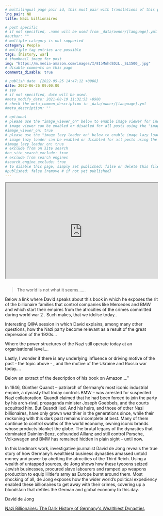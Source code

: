 ```yaml
---
# multilingual page pair id, this must pair with translations of this page. (This name must be unique)
lng_pair: NB
title: Nazi billionaires

# post specific
# if not specified, .name will be used from _data/owner/[language].yml
#author: ""
# multiple category is not supported
category: People
# multiple tag entries are possible
tags: [history, war]
# thumbnail image for post
img: "https://m.media-amazon.com/images/I/81bMohdSDzL._SL1500_.jpg"
# disable comments on this page
comments_disable: true

# publish date  {2022-05-25 14:47:12 +0900}
date: 2022-06-26 09:00:00
# seo
# if not specified, date will be used.
#meta_modify_date: 2021-08-10 11:32:53 +0900
# check the meta_common_description in _data/owner/[language].yml
#meta_description: ""

# optional
# please use the "image_viewer_on" below to enable image viewer for individual pages or posts (_posts/ or [language]/_posts folders).
# image viewer can be enabled or disabled for all posts using the "image_viewer_posts: true" setting in _data/conf/main.yml.
#image_viewer_on: true
# please use the "image_lazy_loader_on" below to enable image lazy loader for individual pages or posts (_posts/ or [language]/_posts folders).
# image lazy loader can be enabled or disabled for all posts using the "image_lazy_loader_posts: true" setting in _data/conf/main.yml.
#image_lazy_loader_on: true
# exclude from on site search
#on_site_search_exclude: true
# exclude from search engines
#search_engine_exclude: true
# to disable this page, simply set published: false or delete this file
#published: false {remove # if not yet published}
---
```


<div style="position:relative;padding-bottom:56.25%;padding-top:35px;height:0;margin-bottom:2em;overflow:hidden">
    <iframe style="position:absolute;top:0;left:0;width:100%;height:100%"  src="https://www.youtube.com/embed/aWy93fefVPk?si=MIfhNpXMTxOrj8kX" title="YouTube video player"  allowfullscreen>
    </iframe>
</div>

> The world is not what it seems......

Below a link where David speaks about this book in which he exposes the rit of the billionaire families that control companies like Mercedes and BMW and which start their empires from the atrocities of the crimes committed during world war 2 .
Such makes, that we idolise today..

Interesting Q@A session in which David explains, among many other questions, how the Nazi party become relevant as a result of the great depression of the 1920s...

Where the power structures of the Nazi still operate today at an organisational level....

Lastly, I wonder if there is any underlying influence or driving motive of the past - the topic above - , and the motive of the Ukraine and Russia war today....

Below an extract of the description of his book on Amazon...."

In 1946, Günther Quandt – patriarch of Germany’s most iconic industrial empire, a dynasty that today controls BMW – was arrested for suspected Nazi collaboration. Quandt claimed that he had been forced to join the party by his arch-rival, propaganda minister Joseph Goebbels, and the courts acquitted him. But Quandt lied. And his heirs, and those of other Nazi billionaires, have only grown wealthier in the generations since, while their reckoning with this dark past remains incomplete at best. Many of them continue to control swaths of the world economy, owning iconic brands whose products blanket the globe. The brutal legacy of the dynasties that dominated Daimler-Benz, cofounded Allianz and still control Porsche, Volkswagen and BMW has remained hidden in plain sight – until now.

In this landmark work, investigative journalist David de Jong reveals the true story of how Germany’s wealthiest business dynasties amassed untold money and power by abetting the atrocities of the Third Reich. Using a wealth of untapped sources, de Jong shows how these tycoons seized Jewish businesses, procured slave labourers and ramped up weapons production to equip Hitler’s army as Europe burnt around them. Most shocking of all, de Jong exposes how the wider world’s political expediency enabled these billionaires to get away with their crimes, covering up a bloodstain that defiles the German and global economy to this day.

David de Jong

[Nazi Billionaires: The Dark History of Germany's Wealthiest Dynasties ](https://www.amazon.com/Nazi-Billionaires-Germanys-Wealthiest-Dynasties/dp/1328497887)
